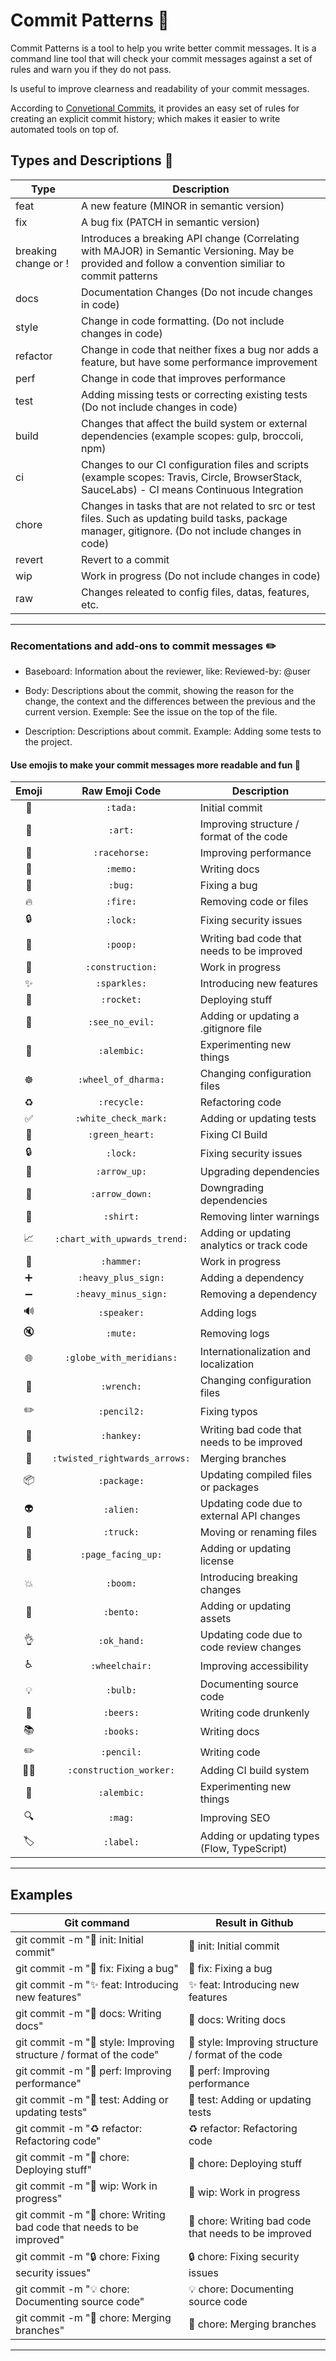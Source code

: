 # Commit Patterns 📝

Commit Patterns is a tool to help you write better commit messages. It is a command line tool that will check your commit messages against a set of rules and warn you if they do not pass.

Is useful to improve clearness and readability of your commit messages.

According to [Convetional Commits](https://www.conventionalcommits.org/en/v1.0.0/), it provides an easy set of rules for creating an explicit commit history; which makes it easier to write automated tools on top of.

## Types and Descriptions 📌

| Type     | Description                                                                 |
| -------- | --------------------------------------------------------------------------- |
| feat     | A new feature (MINOR in semantic version) |
| fix      | A bug fix (PATCH in semantic version) |
| breaking change or ! |  Introduces a breaking API change (Correlating with MAJOR) in Semantic Versioning. May be provided and follow a convention similiar to commit patterns |
| docs     | Documentation Changes (Do not incude changes in code) |
| style    | Change in code formatting. (Do not include changes in code) |
| refactor | Change in code that neither fixes a bug nor adds a feature, but have some performance improvement |
| perf     | Change in code that improves performance |
| test     | Adding missing tests or correcting existing tests (Do not include changes in code) |
| build    | Changes that affect the build system or external dependencies (example scopes: gulp, broccoli, npm) |
| ci       | Changes to our CI configuration files and scripts (example scopes: Travis, Circle, BrowserStack, SauceLabs) - CI means Continuous Integration |
| chore    | Changes in tasks that are not related to src or test files. Such as updating build tasks, package manager, gitignore. (Do not include changes in code) |
| revert   | Revert to a commit |
| wip      | Work in progress (Do not include changes in code) |
| raw | Changes releated to config files, datas, features, etc. |

---

### Recomentations and add-ons to commit messages ✏️

- Baseboard: Information about the reviewer, like: Reviewed-by: @user

- Body: Descriptions about the commit, showing the reason for the change, the context and the differences between the previous and the current version. Exemple: See the issue on the top of the file.

- Description: Descriptions about commit. Example: Adding some tests to the project.

#### Use emojis to make your commit messages more readable and fun 💈


| Emoji | Raw Emoji Code | Description |
| :---: | :------------: | ----------- |
| 🎉 | `:tada:` | Initial commit |
| 🎨 | `:art:` | Improving structure / format of the code |
| 🏇 | `:racehorse:` | Improving performance |
| 📝 | `:memo:` | Writing docs |
| 🐛 | `:bug:` | Fixing a bug |
| 🔥 | `:fire:` | Removing code or files |
| 🔒 | `:lock:` | Fixing security issues |
| 💩 | `:poop:` | Writing bad code that needs to be improved |
| 🚧 | `:construction:` | Work in progress |
| ✨ | `:sparkles:` | Introducing new features |
| 🚀 | `:rocket:` | Deploying stuff |
| 🙈 | `:see_no_evil:` | Adding or updating a .gitignore file |
| 🧪 | `:alembic:` | Experimenting new things |
| ☸️ | `:wheel_of_dharma:` | Changing configuration files |
| ♻️ | `:recycle:` | Refactoring code |
| ✅ | `:white_check_mark:` | Adding or updating tests |
| 💚 | `:green_heart:` | Fixing CI Build |
| 🔒 | `:lock:` | Fixing security issues |
| 🔼 | `:arrow_up:` | Upgrading dependencies |
| 🔽 | `:arrow_down:` | Downgrading dependencies |
| 👕 | `:shirt:` | Removing linter warnings |
| 📈 | `:chart_with_upwards_trend:` | Adding or updating analytics or track code |
| 🔨 | `:hammer:` | Work in progress |
| ➕ | `:heavy_plus_sign:` | Adding a dependency |
| ➖ | `:heavy_minus_sign:` | Removing a dependency |
| 🔊 | `:speaker:` | Adding logs |
| 🔇 | `:mute:` | Removing logs |
| 🌐 | `:globe_with_meridians:` | Internationalization and localization |
| 🔧 | `:wrench:` | Changing configuration files |
| ✏️ | `:pencil2:` | Fixing typos |
| 💩 | `:hankey:` | Writing bad code that needs to be improved |
| 🔀 | `:twisted_rightwards_arrows:` | Merging branches |
| 📦 | `:package:` | Updating compiled files or packages |
| 👽 | `:alien:` | Updating code due to external API changes |
| 🚚 | `:truck:` | Moving or renaming files |
| 📄 | `:page_facing_up:` | Adding or updating license |
| 💥 | `:boom:` | Introducing breaking changes |
| 🍱 | `:bento:` | Adding or updating assets |
| 👌 | `:ok_hand:` | Updating code due to code review changes |
| ♿ | `:wheelchair:` | Improving accessibility |
| 💡 | `:bulb:` | Documenting source code |
| 🍻 | `:beers:` | Writing code drunkenly |
| 📚 | `:books:` | Writing docs |
| ✏️ | `:pencil:` | Writing code |
| 👷‍♂️ | `:construction_worker:` | Adding CI build system |
| 🧪 | `:alembic:` | Experimenting new things |
| 🔍 | `:mag:` | Improving SEO |
| 🏷️ | `:label:` | Adding or updating types (Flow, TypeScript) |

---

## Examples

| Git command | Result in Github |
| ----------- | ---------------- |
| git commit -m ":tada: init: Initial commit" | 🎉 init: Initial commit |
| git commit -m ":bug: fix: Fixing a bug" | 🐛 fix: Fixing a bug |
| git commit -m ":sparkles: feat: Introducing new features" | ✨ feat:  Introducing new features |
| git commit -m ":memo: docs: Writing docs" | 📝 docs: Writing docs |
| git commit -m ":art: style: Improving structure / format of the code" | 🎨 style: Improving structure / format of the code |
| git commit -m ":racehorse: perf: Improving performance" | 🏇 perf: Improving performance |
| git commit -m ":test_tube: test: Adding or updating tests" | 🧪 test: Adding or updating tests |
| git commit -m ":recycle: refactor: Refactoring code" | ♻️ refactor: Refactoring code |
| git commit -m ":rocket: chore: Deploying stuff" | 🚀 chore: Deploying stuff |
| git commit -m ":construction: wip: Work in progress" | 🚧 wip: Work in progress |
| git commit -m ":poop: chore: Writing bad code that needs to be improved" | 💩 chore: Writing bad code that needs to be improved |
| git commit -m ":lock: chore: Fixing security issues" | 🔒 chore: Fixing security issues |
| git commit -m ":bulb: chore: Documenting source code" | 💡 chore: Documenting source code |
| git commit -m ":twisted_rightwards_arrows: chore: Merging branches" | 🔀 chore: Merging branches |


---
 

